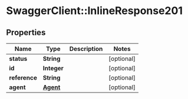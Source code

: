 # SwaggerClient::InlineResponse201

## Properties
Name | Type | Description | Notes
------------ | ------------- | ------------- | -------------
**status** | **String** |  | [optional] 
**id** | **Integer** |  | [optional] 
**reference** | **String** |  | [optional] 
**agent** | [**Agent**](Agent.md) |  | [optional] 


